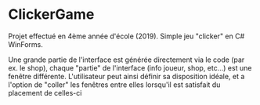 # ClickerGame
Projet effectué en 4ème année d'école (2019).
Simple jeu "clicker" en C# WinForms.

Une grande partie de l'interface est générée directement via le code (par ex. le shop), chaque "partie" de l'interface (info joueur, shop, etc...) est une fenêtre différente.
L'utilisateur peut ainsi définir sa disposition idéale, et a l'option de "coller" les fenêtres entre elles lorsqu'il est satisfait du placement de celles-ci
